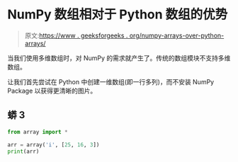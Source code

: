 # NumPy 数组相对于 Python 数组的优势

> 原文:[https://www . geeksforgeeks . org/numpy-arrays-over-python-arrays/](https://www.geeksforgeeks.org/benefit-of-numpy-arrays-over-python-arrays/)

当我们使用多维数组时，对 NumPy 的需求就产生了。传统的数组模块不支持多维数组。

让我们首先尝试在 Python 中创建一维数组(即一行多列)，而不安装 NumPy Package 以获得更清晰的图片。

## 蟒 3

```py
from array import *

arr = array('i', [25, 16, 3])
print(arr)
```